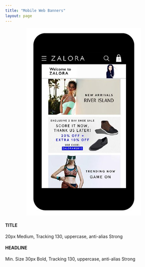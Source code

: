 ```yaml
---
title: "Mobile Web Banners"
layout: page
---
```


<p class="example-container" style="text-align: center;">
<img src="/assets/images/content/onsite/desktop/mobile-web-banners.jpg"/>
</p>

#### TITLE
20px Medium, Tracking 130, uppercase, anti-alias Strong

#### HEADLINE
Min. Size 30px Bold, Tracking 130, uppercase, anti-alias Strong
